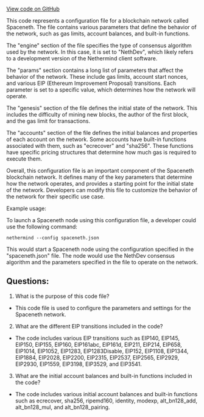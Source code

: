 [View code on GitHub](https://github.com/NethermindEth/nethermind/src/Nethermind/Chains/spaceneth.json)

This code represents a configuration file for a blockchain network called Spaceneth. The file contains various parameters that define the behavior of the network, such as gas limits, account balances, and built-in functions. 

The "engine" section of the file specifies the type of consensus algorithm used by the network. In this case, it is set to "NethDev", which likely refers to a development version of the Nethermind client software. 

The "params" section contains a long list of parameters that affect the behavior of the network. These include gas limits, account start nonces, and various EIP (Ethereum Improvement Proposal) transitions. Each parameter is set to a specific value, which determines how the network will operate. 

The "genesis" section of the file defines the initial state of the network. This includes the difficulty of mining new blocks, the author of the first block, and the gas limit for transactions. 

The "accounts" section of the file defines the initial balances and properties of each account on the network. Some accounts have built-in functions associated with them, such as "ecrecover" and "sha256". These functions have specific pricing structures that determine how much gas is required to execute them. 

Overall, this configuration file is an important component of the Spaceneth blockchain network. It defines many of the key parameters that determine how the network operates, and provides a starting point for the initial state of the network. Developers can modify this file to customize the behavior of the network for their specific use case. 

Example usage:

To launch a Spaceneth node using this configuration file, a developer could use the following command:

```
nethermind --config spaceneth.json
```

This would start a Spaceneth node using the configuration specified in the "spaceneth.json" file. The node would use the NethDev consensus algorithm and the parameters specified in the file to operate on the network.
## Questions: 
 1. What is the purpose of this code file?
- This code file is used to configure the parameters and settings for the Spaceneth network.

2. What are the different EIP transitions included in the code?
- The code includes various EIP transitions such as EIP140, EIP145, EIP150, EIP155, EIP160, EIP161abc, EIP161d, EIP211, EIP214, EIP658, EIP1014, EIP1052, EIP1283, EIP1283Disable, EIP152, EIP1108, EIP1344, EIP1884, EIP2028, EIP2200, EIP2315, EIP2537, EIP2565, EIP2929, EIP2930, EIP1559, EIP3198, EIP3529, and EIP3541.

3. What are the initial account balances and built-in functions included in the code?
- The code includes various initial account balances and built-in functions such as ecrecover, sha256, ripemd160, identity, modexp, alt_bn128_add, alt_bn128_mul, and alt_bn128_pairing.